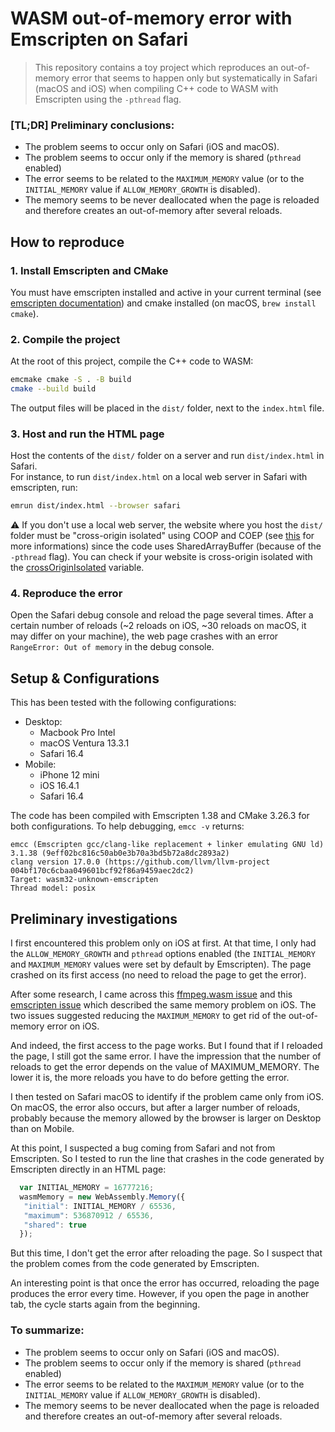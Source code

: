 # WASM out-of-memory error with Emscripten on Safari

> This repository contains a toy project which reproduces an out-of-memory error that seems to happen only but systematically in Safari (macOS and iOS) when compiling C++ code to WASM with Emscripten using the `-pthread` flag.


### [TL;DR] Preliminary conclusions:

- The problem seems to occur only on Safari (iOS and macOS).
- The problem seems to occur only if the memory is shared (`pthread` enabled)
- The error seems to be related to the `MAXIMUM_MEMORY` value (or to the `INITIAL_MEMORY` value if `ALLOW_MEMORY_GROWTH` is disabled).
- The memory seems to be never deallocated when the page is reloaded and therefore creates an out-of-memory after several reloads.


## How to reproduce

### 1. Install Emscripten and CMake
You must have emscripten installed and active in your current terminal (see [emscripten documentation](https://emscripten.org/docs/getting_started/downloads.html#installation-instructions-using-the-emsdk-recommended)) and cmake installed (on macOS, `brew install cmake`).

### 2. Compile the project
At the root of this project, compile the C++ code to WASM:

```bash
emcmake cmake -S . -B build
cmake --build build
```

The output files will be placed in the `dist/` folder, next to the `index.html` file.

### 3. Host and run the HTML page
Host the contents of the `dist/` folder on a server and run `dist/index.html` in Safari.  
For instance, to run `dist/index.html` on a local web server in Safari with emscripten, run:

```bash
emrun dist/index.html --browser safari
```

⚠️ If you don't use a local web server, the website where you host the `dist/` folder must be "cross-origin isolated" using COOP and COEP (see [this](https://web.dev/coop-coep/) for more informations) since the code uses SharedArrayBuffer (because of the `-pthread` flag). You can check if your website is cross-origin isolated with the [crossOriginIsolated](https://developer.mozilla.org/fr/docs/Web/API/crossOriginIsolated) variable.

### 4. Reproduce the error
Open the Safari debug console and reload the page several times. After a certain number of reloads (~2 reloads on iOS, ~30 reloads on macOS, it may differ on your machine), the web page crashes with an error `RangeError: Out of memory` in the debug console.


## Setup & Configurations

This has been tested with the following configurations:
- Desktop:
    - Macbook Pro Intel
    - macOS Ventura 13.3.1
    - Safari 16.4
- Mobile:
    - iPhone 12 mini
    - iOS 16.4.1
    - Safari 16.4

The code has been compiled with Emscripten 1.38 and CMake 3.26.3 for both configurations. 
 To help debugging, `emcc -v` returns:
```
emcc (Emscripten gcc/clang-like replacement + linker emulating GNU ld) 3.1.38 (9eff02bc816c50ab0e3b70a3bd5b72a8dc2893a2)
clang version 17.0.0 (https://github.com/llvm/llvm-project 004bf170c6cbaa049601bcf92f86a9459aec2dc2)
Target: wasm32-unknown-emscripten
Thread model: posix
```

## Preliminary investigations

I first encountered this problem only on iOS at first. At that time, I only had the `ALLOW_MEMORY_GROWTH` and `pthread` options enabled (the `INITIAL_MEMORY` and `MAXIMUM_MEMORY` values were set by default by Emscripten). The page crashed on its first access (no need to reload the page to get the error).

After some research, I came across this [ffmpeg.wasm issue](https://github.com/ffmpegwasm/ffmpeg.wasm/issues/299) and this [emscripten issue](https://github.com/emscripten-core/emscripten/issues/19144) which described the same memory problem on iOS. The two issues suggested reducing the `MAXIMUM_MEMORY` to get rid of the out-of-memory error on iOS. 

And indeed, the first access to the page works. But I found that if I reloaded the page, I still got the same error. I have the impression that the number of reloads to get the error depends on the value of MAXIMUM_MEMORY. The lower it is, the more reloads you have to do before getting the error.

I then tested on Safari macOS to identify if the problem came only from iOS. On macOS, the error also occurs, but after a larger number of reloads, probably because the memory allowed by the browser is larger on Desktop than on Mobile.

At this point, I suspected a bug coming from Safari and not from Emscripten. So I tested to run the line that crashes in the code generated by Emscripten directly in an HTML page:

```js
  var INITIAL_MEMORY = 16777216;
  wasmMemory = new WebAssembly.Memory({
   "initial": INITIAL_MEMORY / 65536,
   "maximum": 536870912 / 65536,
   "shared": true
  });
```

But this time, I don't get the error after reloading the page. So I suspect that the problem comes from the code generated by Emscripten.

An interesting point is that once the error has occurred, reloading the page produces the error every time. However, if you open the page in another tab, the cycle starts again from the beginning.

### To summarize:

- The problem seems to occur only on Safari (iOS and macOS).
- The problem seems to occur only if the memory is shared (`pthread` enabled)
- The error seems to be related to the `MAXIMUM_MEMORY` value (or to the `INITIAL_MEMORY` value if `ALLOW_MEMORY_GROWTH` is disabled).
- The memory seems to be never deallocated when the page is reloaded and therefore creates an out-of-memory after several reloads.

